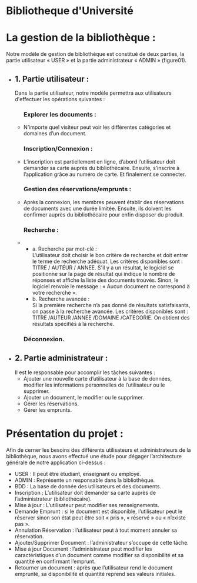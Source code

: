 # Bibliotheque d'Université

<h1 >La gestion de la bibliothèque :</h1>

<p>Notre modèle de gestion de bibliothèque est constitué de deux parties, la partie utilisateur « USER » et la partie administrateur « ADMIN » (figure01).</p> 
<ul>
	<li> <h2>1. Partie utilisateur :</h2>
		Dans la partie utilisateur, notre modèle permettra aux utilisateurs d'effectuer les opérations suivantes :
		<ul>
			 <h3>Explorer les documents : </h3>
			<li>N’importe quel visiteur peut voir les différentes catégories et domaines d’un document. </li>
			 <h3> Inscription/Connexion : </h3>
			<li>L’inscription est partiellement en ligne, d’abord l’utilisateur doit demander sa carte auprès du bibliothécaire. Ensuite, s’inscrire à l’application grâce au numéro de carte. Et finalement se connecter.</li>
			<h3>Gestion des réservations/emprunts :</h3>
			<li>Après la connexion, les membres peuvent établir des réservations de documents avec une durée limitée. Ensuite, ils doivent les confirmer auprès du bibliothécaire pour enfin disposer du produit.</li>
      <h3>Recherche : </h3>
      <li> 
				<ul>
					<li>a. Recherche par mot-clé :<br>
					L’utilisateur doit choisir le bon critère de recherche et doit entrer le terme de recherche adéquat. Les critères disponibles sont : TITRE / AUTEUR / ANNEE.
					S'il y a un résultat, le logiciel se positionne sur la page de résultat qui indique le nombre de réponses et affiche la liste des documents trouvés. Sinon, le logiciel renvoie le message : « Aucun document ne correspond à votre recherche ».</li>
					<li>b. Recherche avancée : <br>
					Si la première recherche n’a pas donné de résultats satisfaisants, on passe à la recherche avancée. Les critères disponibles sont : TITRE /AUTEUR /ANNEE /DOMAINE /CATEGORIE.
					On obtient des résultats spécifiés à la recherche.</li>
				</ul>
			</li>
			<h3> Déconnexion.</h3>
		</ul>
	</li>
	<li> <h2>2. Partie administrateur :</h2>
		Il est le responsable pour accomplir les tâches suivantes :
		<ul>
			<li> Ajouter une nouvelle carte d’utilisateur à la base de données, modifier les informations personnelles de l’utilisateur ou le supprimer. </li>
			<li> Ajouter un document, le modifier ou le supprimer. </li>
			<li> Gérer les réservations. </li>
			<li> Gérer les emprunts.</li>
		</ul>
	</li>
</ul>

<h1 > Présentation du projet :</h1>

<p>Afin de cerner les besoins des différents utilisateurs et administrateurs de la bibliothèque, nous avons effectué une étude pour dégager l’architecture générale de notre application ci-dessus :</p> 
<ul>
	<li> USER : Il peut être étudiant, enseignant ou employé. </li>
	<li> ADMIN : Représente un responsable dans la bibliothèque.</li>
	<li> BDD : La base de donnée des utilisateurs et des documents.</li>
	<li> Inscription : L’utilisateur doit demander sa carte auprès de l’administrateur (bibliothécaire).</li>
	<li> Mise à jour : L’utilisateur peut modifier ses renseignements.</li>
	<li> Demande Emprunt : si le document est disponible, l’utilisateur peut le réserver sinon son état peut être soit « pris », « réservé » ou « n’existe pas ».</li>
	<li> Annulation Réservation : l’utilisateur peut à tout moment annuler sa réservation.</li>
	<li> Ajouter/Supprimer Document : l’administrateur s’occupe de cette tâche.</li>
	<li> Mise à jour Document : l’administrateur peut modifier les caractéristiques d’un document comme modifier sa disponibilité et sa quantité en confirmant l’emprunt.</li>
	<li> Retourner un document : après que l’utilisateur rend le document emprunté, sa disponibilité et quantité reprend ses valeurs initiales.</li>

</ul>
<a href="https://zupimages.net/viewer.php?id=23/11/heie.png"><img src="https://zupimages.net/up/23/11/heie.png" alt="" /></a>
